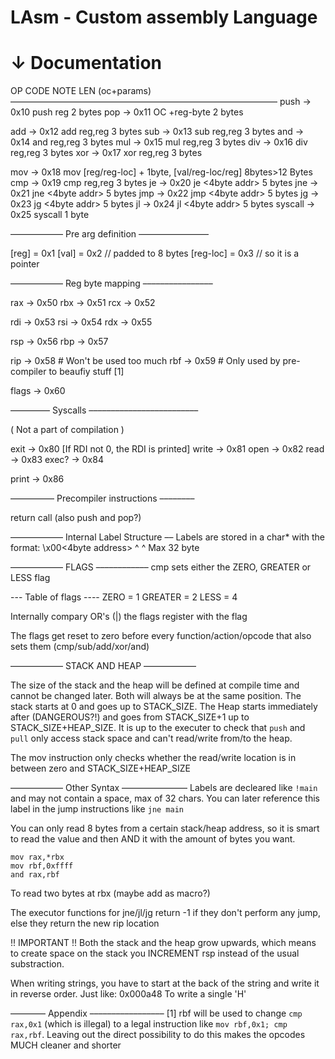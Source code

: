 
# LAsm - Custom assembly Language

# ↓ Documentation

OP        CODE      NOTE                                LEN (oc+params)
–––––––––––––––––––––––––––––––––––––––––––––––––––––––––––––
push    -> 0x10     push reg                             2 bytes
pop     -> 0x11     OC +reg-byte                         2 bytes

add     -> 0x12     add reg,reg                          3 bytes
sub     -> 0x13     sub reg,reg                          3 bytes
and     -> 0x14     and reg,reg                          3 bytes
mul     -> 0x15     mul reg,reg                          3 bytes
div     -> 0x16     div reg,reg                          3 bytes
xor     -> 0x17     xor reg,reg                          3 bytes

mov     -> 0x18     mov [reg/reg-loc] + 1byte, [val/reg-loc/reg] 8bytes>12 Bytes
cmp     -> 0x19     cmp reg,reg                          3 bytes
je      -> 0x20     je <4byte addr>                      5 bytes
jne     -> 0x21     jne <4byte addr>                     5 bytes
jmp     -> 0x22     jmp <4byte addr>                     5 bytes
jg      -> 0x23     jg <4byte addr>                      5 bytes
jl      -> 0x24     jl <4byte addr>                      5 bytes
syscall -> 0x25     syscall                              1 byte

–––––––––––– Pre arg definition ––––––––––––––––

[reg]     = 0x1
[val]     = 0x2 // padded to 8 bytes
[reg-loc] = 0x3 // so it is a pointer


–––––––––––– Reg byte mapping  ––––––––––––––––

rax -> 0x50
rbx -> 0x51
rcx -> 0x52

rdi -> 0x53
rsi -> 0x54
rdx -> 0x55

rsp -> 0x56
rbp -> 0x57

rip -> 0x58  # Won't be used too much
rbf  -> 0x59 # Only used by pre-compiler to beaufiy stuff [1] 

flags -> 0x60

––––––––– Syscalls –––––––––––––––––––––––––

( Not a part of compilation )

exit        -> 0x80 [If RDI not 0, the RDI is printed]
write       -> 0x81
open        -> 0x82 
read        -> 0x83
exec?       -> 0x84

print       -> 0x86


–––––––––– Precompiler instructions ––––––––

return 
call
(also push and pop?)

–––––––––––– Internal Label Structure ––
Labels are stored in a char* with the format:
<label-name>\x00<4byte address> 
    ^               ^
Max 32 byte    

–––––––––––– FLAGS ––––––––––––
cmp sets either the ZERO, GREATER or LESS flag 

--- Table of flags ----
ZERO        =   1
GREATER     =   2
LESS        =   4

Internally compary OR's (|) the flags register with the flag

The flags get reset to zero before every function/action/opcode that also sets
them (cmp/sub/add/xor/and)

–––––––––––– STACK AND HEAP –––––––––––– 

The size of the stack and the heap will be defined at compile time and cannot
be changed later. Both will always be at the same position. The stack starts
at 0 and goes up to STACK_SIZE. The Heap starts immediately after (DANGEROUS?!)
and goes from STACK_SIZE+1 up to STACK_SIZE+HEAP_SIZE. It is up to the executer
to check that `push` and `pull` only access stack space and can't read/write 
from/to the heap.

The mov instruction only checks whether the read/write location is in between
zero and STACK_SIZE+HEAP_SIZE

–––––––––––– Other Syntax –––––––––––––––
Labels are decleared like `!main` and may not contain a space, max of 32 chars.
You can later reference this label in the jump instructions like `jne main`

You can only read 8 bytes from a certain stack/heap address, so it is smart to
read the value and then AND it with the amount of bytes you want.

    mov rax,*rbx
    mov rbf,0xffff
    and rax,rbf

To read two bytes at rbx (maybe add as macro?)


The executor functions for jne/jl/jg return -1 if they don't perform any jump, 
else they return the new rip location

!! IMPORTANT !!
Both the stack and the heap grow upwards, which means to create space on the 
stack you INCREMENT rsp instead of the usual substraction.

When writing strings, you have to start at the back of the string and write it 
in reverse order. Just like:
    0x000a48
To write a single 'H'

–––––––– Appendix –––––––––––––––––
[1] rbf will be used to change `cmp rax,0x1` (which is illegal) to a legal 
    instruction like `mov rbf,0x1; cmp rax,rbf`. Leaving out the direct 
    possibility to do this makes the opcodes MUCH cleaner and shorter

